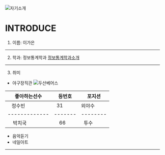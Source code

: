 ![자기소개](https://cdn3.iconfinder.com/data/icons/rcons-user-profession/32/lawyer-woman-48.png)

INTRODUCE
=========

1. 이름: 이가은
---------------
2. 학과: 정보통계학과
[정보통계학과소개](http://statistics.kangwon.ac.kr)
-------------------------------------------------
3. 취미
 * 야구장직관
 ![두산베어스](http://dbscthumb.phinf.naver.net/2765_000_229/20131029203801163_VAN0UCN9E.jpg/1734697.jpg?type=m250&wm=N)
 
| 좋아하는선수 | 등번호 | 포지션 |
|-------------|-------|--------|
|    정수빈    |   31  | 외야수 |
|-------------|-------|--------|
|    박치국    |    66 |  투수  |
 
 * 음악듣기
 * 네일아트
 ----------
 




